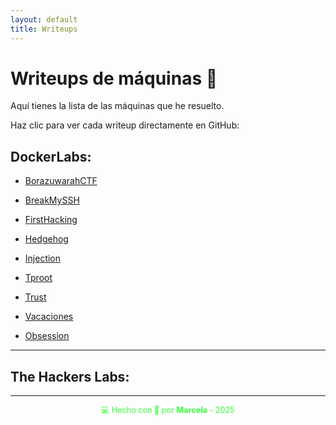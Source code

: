 ```yaml
---
layout: default
title: Writeups
---
```


# Writeups de máquinas 🧠

Aquí tienes la lista de las máquinas que he resuelto.

Haz clic para ver cada writeup directamente en GitHub:

## **DockerLabs**:

- [BorazuwarahCTF](https://github.com/MarcelaJI/DockerLabs/blob/main/BorazuwarahCTF/README.md)

- [BreakMySSH](https://github.com/MarcelaJI/DockerLabs/blob/main/BreakMySSH/README.md)

- [FirstHacking](https://github.com/MarcelaJI/DockerLabs/blob/main/FirstHacking/README.md)

- [Hedgehog](https://github.com/MarcelaJI/DockerLabs/blob/main/Hedgehog/README.md)

- [Injection](https://github.com/MarcelaJI/DockerLabs/blob/main/Injection/README.md)

- [Tproot](https://github.com/MarcelaJI/DockerLabs/blob/main/Tproot/README.md)

- [Trust](https://github.com/MarcelaJI/DockerLabs/blob/main/Trust/README.md)

- [Vacaciones](https://github.com/MarcelaJI/DockerLabs/blob/main/Vacaciones/README.md)

- [Obsession](https://github.com/MarcelaJI/DockerLabs/blob/main/Obsession/README.md)

---

## The Hackers Labs:


---

<div style="text-align:center; font-size: 0.9em; margint-top: 40px; color: #33ff33;">
    💻 Hecho con 💚 por <strong>Marcela</strong> - 2025
</div>